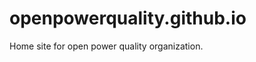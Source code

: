 openpowerquality.github.io
==========================

Home site for open power quality organization.
